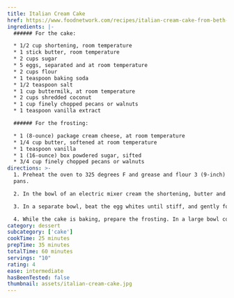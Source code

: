 ```yaml
---
title: Italian Cream Cake
href: https://www.foodnetwork.com/recipes/italian-cream-cake-from-beth-lotts-mom-3644605
ingredients: |-
  ###### For the cake:

  * 1/2 cup shortening, room temperature
  * 1 stick butter, room temperature
  * 2 cups sugar
  * 5 eggs, separated and at room temperature
  * 2 cups flour
  * 1 teaspoon baking soda
  * 1/2 teaspoon salt
  * 1 cup buttermilk, at room temperature
  * 2 cups shredded coconut
  * 1 cup finely chopped pecans or walnuts
  * 1 teaspoon vanilla extract

  ###### For the frosting:

  * 1 (8-ounce) package cream cheese, at room temperature
  * 1/4 cup butter, softened at room temperature
  * 1 teaspoon vanilla
  * 1 (16-ounce) box powdered sugar, sifted
  * 3/4 cup finely chopped pecans or walnuts
directions: >-
  1. Preheat the oven to 325 degrees F and grease and flour 3 (9-inch) cake
  pans.

  2. In the bowl of an electric mixer cream the shortening, butter and sugar until light and fluffy. Add the egg yolks 1 at a time, beating well after each addition. Sift the flour, baking soda and salt together onto a sheet of waxed or parchment paper. With the mixer on low speed, add the sifted ingredients in batches alternately with the buttermilk, beginning and ending with the dry ingredients.

  3. In a separate bowl, beat the egg whites until stiff, and gently fold into the prepared batter. Add the coconut, pecans and vanilla and fold into the batter. Divide the batter among the 3 prepared cake pans and bake for about 25 minutes, or until golden brown and a tester comes out clean when inserted into the middle of each cake. Allow the cakes to cool in the pans for about 10 minutes before turning them out onto a wire rack to finish cooling. When the cakes are completely cool, stack the layers with the frosting and frost the sides and top.

  4. While the cake is baking, prepare the frosting. In a large bowl combine the cream cheese, butter and vanilla and, using an electric mixer, beat until smooth and creamy. Add the sifted powdered sugar and mix until thoroughly combined. Add the nuts and fold together. Keep refrigerated until you are ready to frost the cake.
category: dessert
subcategory: ['cake']
cookTime: 25 minutes
prepTime: 35 minutes
totalTime: 60 minutes
servings: "10"
rating: 4
ease: intermediate
hasBeenTested: false
thumbnail: assets/italian-cream-cake.jpg
---
```


